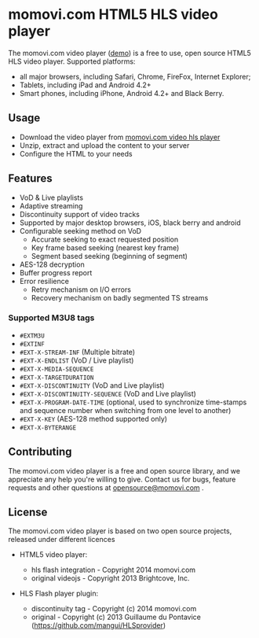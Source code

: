 # momovi.com HTML5 HLS video player

The momovi.com video player ([demo](https://momovi.com/static/player/momovi.com-hls-video-player/player.html)) is a free to use, open source HTML5 HLS video player.
Supported platforms:
- all major browsers, including Safari, Chrome, FireFox, Internet Explorer;
- Tablets, including iPad and Android 4.2+
- Smart phones, including iPhone, Android 4.2+ and Black Berry.

## Usage
  - Download the video player from [momovi.com video hls player](https://momovi.com/opensource/momovi-video-hls)
  - Unzip, extract and upload the content to your server
  - Configure the HTML to your needs

## Features

  - VoD & Live playlists
  - Adaptive streaming
  - Discontinuity support of video tracks
  - Supported by major desktop browsers, iOS, black berry and android
  - Configurable seeking method on VoD
    - Accurate seeking to exact requested position
    - Key frame based seeking (nearest key frame)
    - Segment based seeking (beginning of segment)
  - AES-128 decryption 
  - Buffer progress report
  - Error resilience
    - Retry mechanism on I/O errors 
    - Recovery mechanism on badly segmented TS streams

### Supported M3U8 tags

  - `#EXTM3U`
  - `#EXTINF`
  - `#EXT-X-STREAM-INF` (Multiple bitrate)
  - `#EXT-X-ENDLIST` (VoD / Live playlist)
  - `#EXT-X-MEDIA-SEQUENCE`
  - `#EXT-X-TARGETDURATION`
  - `#EXT-X-DISCONTINUITY` (VoD and Live playlist)
  - `#EXT-X-DISCONTINUITY-SEQUENCE` (VoD and Live playlist)
  - `#EXT-X-PROGRAM-DATE-TIME` (optional, used to synchronize time-stamps and sequence number when switching from one level to another)
  - `#EXT-X-KEY` (AES-128 method supported only)
  - `#EXT-X-BYTERANGE`



## Contributing
The momovi.com video player is a free and open source library, and we appreciate any help you're willing to give. Contact us for bugs, feature requests and other questions at opensource@momovi.com .

## License
The momovi.com video player is based on two open source projects, released under different licences
  
  - HTML5 video player:
    - hls flash integration - Copyright 2014 momovi.com
    - original videojs - Copyright 2013 Brightcove, Inc.

  - HLS Flash player plugin:
    - discontinuity tag - Copyright (c) 2014 momovi.com
    - original - Copyright (c) 2013 Guillaume du Pontavice (https://github.com/mangui/HLSprovider)





